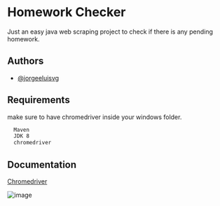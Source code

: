 
# Homework Checker

Just an easy java web scraping project to check if there is any pending homework.


## Authors

- [@jorgeeluisvg](https://www.github.com/jorgeeluisvg)

  
## Requirements 

make sure to have chromedriver inside your windows folder.

```bash 
  Maven
  JDK 8
  chromedriver
```
    
## Documentation

[Chromedriver](https://chromedriver.chromium.org/downloads)

  
![image](https://user-images.githubusercontent.com/73260922/193913822-ffd15886-19c4-452c-8c13-c69b1edfea8b.png)
